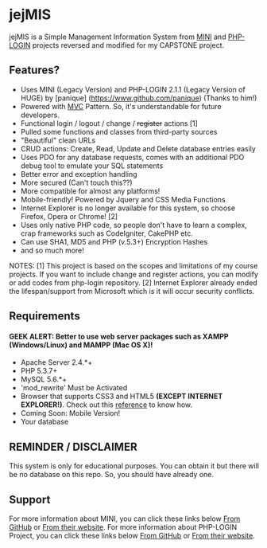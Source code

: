 # jejMIS

jejMIS is a Simple Management Information System
from [MINI](http://www.php-mini.com) and [PHP-LOGIN](http://www.php-login.net/) projects reversed and modified for my CAPSTONE project.

## Features? 

- Uses MINI (Legacy Version) and PHP-LOGIN 2.1.1 (Legacy Version of HUGE) by [panique] (https://www.github.com/panique) (Thanks to him!)
- Powered with [MVC](https://en.wikipedia.org/wiki/Model-view-controller) Pattern. So, it's understandable for future developers.
- Functional login / logout / change / ~~register~~ actions [1]
- Pulled some functions and classes from third-party sources
- "Beautiful" clean URLs
- CRUD actions: Create, Read, Update and Delete database entries easily
- Uses PDO for any database requests, comes with an additional PDO debug tool to emulate your SQL statements
- Better error and exception handling
- More secured (Can't touch this??)
- More compatible for almost any platforms!
- Mobile-friendly! Powered by Jquery and CSS Media Functions
- Internet Explorer is no longer available for this system, so choose Firefox, Opera or Chrome! [2]
- Uses only native PHP code, so people don't have to learn a complex, crap frameworks such as CodeIgniter, CakePHP etc.
- Can use SHA1, MD5 and PHP (v.5.3+) Encryption Hashes
- and so much more!

NOTES:
[1] This project is based on the scopes and limitations of my course projects. If you want to include change and register actions, you can modify or add codes from php-login repository.
[2] Internet Explorer already ended the lifespan/support from Microsoft which is it will occur security conflicts.

## Requirements
#### GEEK ALERT: Better to use web server packages such as XAMPP (Windows/Linux) and MAMPP (Mac OS X)!

- Apache Server 2.4.*+
- PHP 5.3.7+
- MySQL 5.6.*+
- 'mod_rewrite' Must be Activated
- Browser that supports CSS3 and HTML5 **(EXCEPT INTERNET EXPLORER!)**. Check out this [reference](http://css3test.com/) to know how.
- Coming Soon: Mobile Version!
- Your database

## REMINDER / DISCLAIMER

This system is only for educational purposes. You can obtain it but there will be no database on this repo.
So, you should have already one.

## Support

For more information about MINI, you can click these links below
[From GitHub](https://www.github.com/panique/mini) or [From their website](http://www.php-mini.com/).
For more information about PHP-LOGIN Project, you can click these links below
[From GitHub](https://www.github.com/panique/huge) or [From their website](http://www.php-login.net/).
